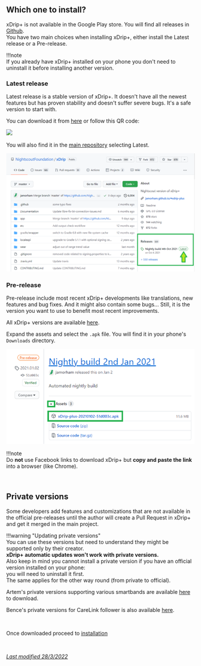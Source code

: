 ## Which one to install?

xDrip+ is not available in the Google Play store. You will find all releases in [Github](https://github.com/NightscoutFoundation/xDrip/releases).  
You have two main choices when installing xDrip+, either install the Latest release or a Pre-release.

!!!note  
    If you already have xDrip+ installed on your phone you don't need to uninstall it before installing another version.

### Latest release

Latest release is a stable version of xDrip+. It doesn't have all the newest features but has proven stability and doesn't suffer severe bugs. It's a safe version to start with.

You can download it from [here](https://xdrip-plus-updates.appspot.com/stable/xdrip-plus-latest.apk) or follow this QR code:

<img src="https://jamorham.github.io/images/download-xdrip-plus-qr-code-120.png" />

You will also find it in the [main repository](https://github.com/NightscoutFoundation/xDrip) selecting Latest.

<img src="../images/GitHubLatest.png" style="zoom:75%;" />

### Pre-release

Pre-release include most recent xDrip+ developments like translations, new features and bug fixes. And it might also contain some bugs... Still, it is the version you want to use to benefit most recent improvements.

All xDrip+ versions are available [here](https://github.com/NightscoutFoundation/xDrip/releases).

Expand the assets and select the `.apk` file. You will find it in your phone's `Downloads` directory.

<img src="../images/Install01.png" style="zoom:90%;" />

!!!note  
    Do **not** use Facebook links to download xDrip+ but **copy and paste the link** into a browser (like Chrome).

</br>

## Private versions

Some developers add features and customizations that are not available in the official pre-releases until the author will create a Pull Request in xDrip+ and get it merged in the main project.

!!!warning "Updating private versions"  
    You can use these versions but need to understand they might be supported only by their creator.  
    **xDrip+ automatic updates won't work with private versions.**  
    Also keep in mind you cannot install a private version if you have an official version installed on your phone:  
    you will need to uninstall it first.  
    The same applies for the other way round (from private to official).

Artem's private versions supporting various smartbands are available [here](https://bigdigital.home.blog/category/xdrip/) to download.

Bence's private versions for CareLink follower is also available [here](https://github.com/benceszasz/xDripCareLinkFollower/releases).

</br>

Once downloaded proceed to [installation](../install)

</br>

[*Last modified 28/3/2022*](https://github.com/NightscoutFoundation/xDrip/releases/tag/2022.03.27)

